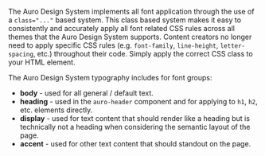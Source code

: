 The Auro Design System implements all font application through the use of a `class="..."` based system. This class based system makes it easy to consistently and accurately apply all font related CSS rules across all themes that the Auro Design System  supports. Content creators no longer need to apply specific CSS rules (e.g. `font-family`, `line-height`, `letter-spacing`, etc.) throughout their code. Simply apply the correct CSS class to your HTML element.

The Auro Design System typography includes for font groups:
- **body** - used for all general / default text.
- **heading** - used in the `auro-header` component and for applying to `h1`, `h2`, etc. elements directly.
- **display** - used for text content that should render like a heading but is technically not a heading when considering the semantic layout of the page.
- **accent** - used for other text content that should standout on the page.
